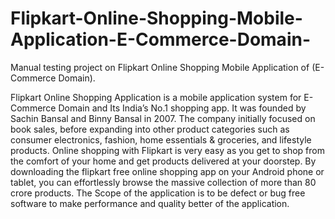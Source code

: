 # Flipkart-Online-Shopping-Mobile-Application-E-Commerce-Domain-
Manual testing project on Flipkart Online Shopping Mobile Application of (E-Commerce Domain).

Flipkart Online Shopping Application is a mobile application system for E-Commerce Domain and Its India’s No.1 shopping app. It was founded by Sachin Bansal and Binny Bansal in 2007. The company initially focused on book sales, before expanding into other product categories such as consumer electronics, fashion, home essentials & groceries, and lifestyle products.
Online shopping with Flipkart is very easy as you get to shop from the comfort of your home and get products delivered at your doorstep. By downloading the flipkart free online shopping app on your Android phone or tablet, you can effortlessly browse the massive collection of more than 80 crore products.
The Scope of the application is to be defect or bug free software to make performance and quality better of the application.

